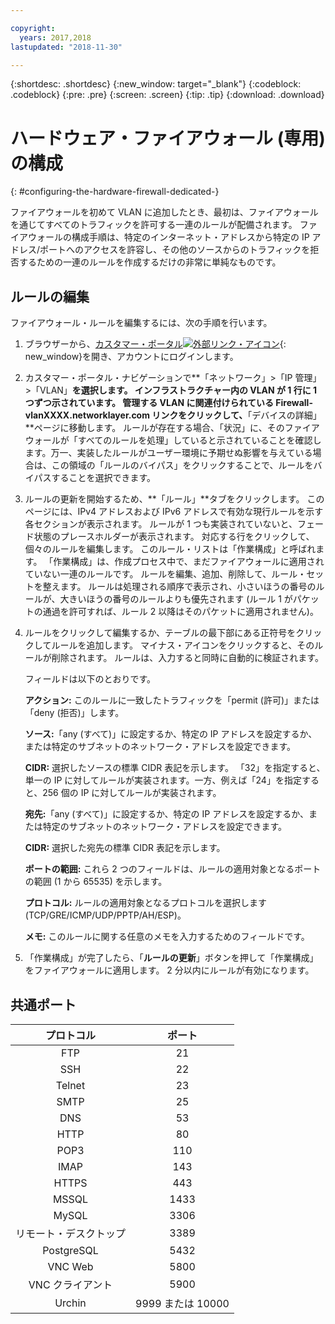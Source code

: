 ```yaml
---

copyright:
  years: 2017,2018
lastupdated: "2018-11-30"

---
```


{:shortdesc: .shortdesc}
{:new_window: target="_blank"}
{:codeblock: .codeblock}
{:pre: .pre}
{:screen: .screen}
{:tip: .tip}
{:download: .download}

# ハードウェア・ファイアウォール (専用) の構成
{: #configuring-the-hardware-firewall-dedicated-}

ファイアウォールを初めて VLAN に追加したとき、最初は、ファイアウォールを通じてすべてのトラフィックを許可する一連のルールが配備されます。 ファイアウォールの構成手順は、特定のインターネット・アドレスから特定の IP アドレス/ポートへのアクセスを許容し、その他のソースからのトラフィックを拒否するための一連のルールを作成するだけの非常に単純なものです。

## ルールの編集

ファイアウォール・ルールを編集するには、次の手順を行います。

1. ブラウザーから、[カスタマー・ポータル![外部リンク・アイコン](../../icons/launch-glyph.svg "外部リンク・アイコン")](https://control.softlayer.com/){: new_window}を開き、アカウントにログインします。
2. カスタマー・ポータル・ナビゲーションで**「ネットワーク」>「IP 管理」>「VLAN」**を選択します。 インフラストラクチャー内の VLAN が 1 行に 1 つずつ示されています。  管理する VLAN に関連付けられている Firewall-vlanXXXX.networklayer.com リンクをクリックして、**「デバイスの詳細」**ページに移動します。 ルールが存在する場合、「状況」に、そのファイアウォールが「すべてのルールを処理」していると示されていることを確認します。万一、実装したルールがユーザー環境に予期せぬ影響を与えている場合は、この領域の「ルールのバイパス」をクリックすることで、ルールをバイパスすることを選択できます。
3. ルールの更新を開始するため、**「ルール」**タブをクリックします。 このページには、IPv4 アドレスおよび IPv6 アドレスで有効な現行ルールを示す各セクションが表示されます。  ルールが 1 つも実装されていないと、フェード状態のプレースホルダーが表示されます。  対応する行をクリックして、個々のルールを編集します。  このルール・リストは「作業構成」と呼ばれます。 「作業構成」は、作成プロセス中で、まだファイアウォールに適用されていない一連のルールです。 ルールを編集、追加、削除して、ルール・セットを整えます。  ルールは処理される順序で表示され、小さいほうの番号のルールが、大きいほうの番号のルールよりも優先されます (ルール 1 がパケットの通過を許可すれば、ルール 2 以降はそのパケットに適用されません)。
4. ルールをクリックして編集するか、テーブルの最下部にある正符号をクリックしてルールを追加します。 マイナス・アイコンをクリックすると、そのルールが削除されます。 ルールは、入力すると同時に自動的に検証されます。

    フィールドは以下のとおりです。

    **アクション:** このルールに一致したトラフィックを「permit (許可)」または「deny (拒否)」します。

    **ソース:**「any (すべて)」に設定するか、特定の IP アドレスを設定するか、または特定のサブネットのネットワーク・アドレスを設定できます。

    **CIDR:** 選択したソースの標準 CIDR 表記を示します。  「32」を指定すると、単一の IP に対してルールが実装されます。一方、例えば「24」を指定すると、256 個の IP に対してルールが実装されます。

    **宛先:**「any (すべて)」に設定するか、特定の IP アドレスを設定するか、または特定のサブネットのネットワーク・アドレスを設定できます。

    **CIDR:** 選択した宛先の標準 CIDR 表記を示します。

    **ポートの範囲:** これら 2 つのフィールドは、ルールの適用対象となるポートの範囲 (1 から 65535) を示します。

    **プロトコル:** ルールの適用対象となるプロトコルを選択します (TCP/GRE/ICMP/UDP/PPTP/AH/ESP)。

    **メモ:** このルールに関する任意のメモを入力するためのフィールドです。
    
5. 「作業構成」が完了したら、「**ルールの更新**」ボタンを押して「作業構成」をファイアウォールに適用します。 2 分以内にルールが有効になります。

## 共通ポート

| プロトコル | ポート |
| :-----: | :-----: |
| FTP | 21 |
| SSH | 22 |
| Telnet | 23 |
| SMTP | 25 |
| DNS | 53 |
| HTTP | 80 |
| POP3 | 110 |
| IMAP | 143 |
| HTTPS | 443 |
| MSSQL | 1433 |
| MySQL | 3306 |
| リモート・デスクトップ | 3389 |
| PostgreSQL | 5432 |
| VNC Web | 5800 |
| VNC クライアント | 5900 |
| Urchin | 9999 または 10000 ||
